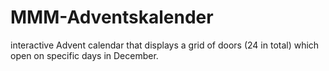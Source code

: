 # MMM-Adventskalender
interactive Advent calendar that displays a grid of doors (24 in total) which open on specific days in December. 
